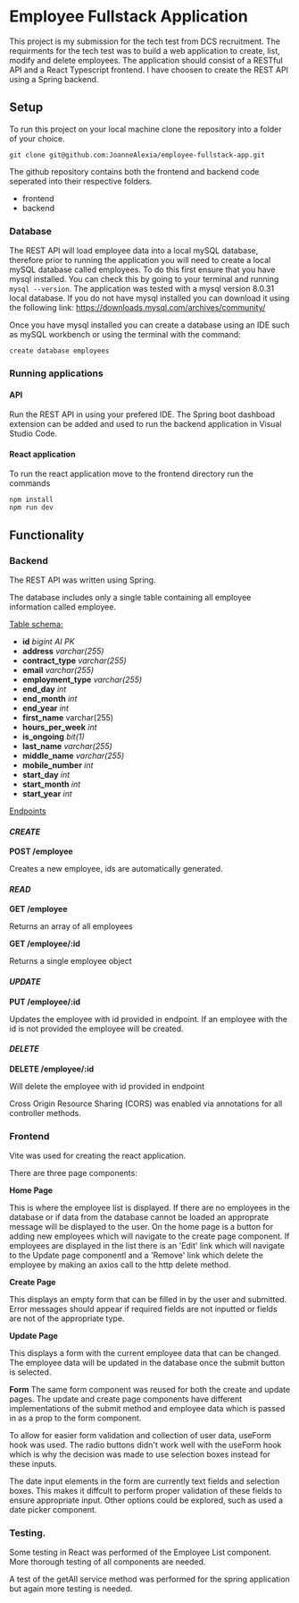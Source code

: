 # Employee Fullstack Application

This project is my submission for the tech test from DCS recruitment. The requirments for the tech test was to build a web application to create, list, modify and delete employees. The application should consist of a RESTful API and a React Typescript frontend.
I have choosen to create the REST API using a Spring backend.

## Setup

To run this project on your local machine clone the repository into a folder of your choice.

`git clone git@github.com:JoanneAlexia/employee-fullstack-app.git`

The github repository contains both the frontend and backend code seperated into their respective folders.

- frontend
- backend

### Database

The REST API will load employee data into a local mySQL database, therefore prior to running the application you will need to create a local mySQL database called employees. To do this first ensure that you have mysql installed. You can check this by going to your terminal and running `mysql --version`. The application was tested with a mysql version 8.0.31 local database.
If you do not have mysql installed you can download it using the following link:
https://downloads.mysql.com/archives/community/

Once you have mysql installed you can create a database using an IDE such as mySQL workbench or using the terminal with the command:

```
create database employees
```

### Running applications

#### API

Run the REST API in using your prefered IDE. The Spring boot dashboad extension can be added and used to run the backend application in Visual Studio Code.

#### React application

To run the react application move to the frontend directory run the commands

```
npm install
npm run dev
```

## Functionality

### Backend

The REST API was written using Spring.

The database includes only a single table containing all employee information called employee.

<ins> Table schema: </ins>

- **id** _bigint AI PK_
- **address** _varchar(255)_
- **contract_type** _varchar(255)_
- **email** _varchar(255)_
- **employment_type** _varchar(255)_
- **end_day** _int_
- **end_month** _int_
- **end_year** _int_
- **first_name** varchar(255)
- **hours_per_week** _int_
- **is_ongoing** _bit(1)_
- **last_name** _varchar(255)_
- **middle_name** _varchar(255)_
- **mobile_number** _int_
- **start_day** _int_
- **start_month** _int_
- **start_year** _int_

<ins> Endpoints </ins>

#### _CREATE_

**POST /employee**

Creates a new employee, ids are automatically generated.

#### _READ_

**GET /employee**

Returns an array of all employees

**GET /employee/:id**

Returns a single employee object

#### _UPDATE_

**PUT /employee/:id**

Updates the employee with id provided in endpoint. If an employee with the id is not provided the employee will be created.

#### _DELETE_

**DELETE /employee/:id**

Will delete the employee with id provided in endpoint

Cross Origin Resource Sharing (CORS) was enabled via annotations for all controller methods.

### Frontend

Vite was used for creating the react application.

There are three page components:

**Home Page**

This is where the employee list is displayed. If there are no employees in the database or if data from the database cannot be loaded an approprate message will be displayed to the user. On the home page is a button for adding new employees which will navigate to the create page component. If employees are displayed in the list there is an 'Edit' link which will navigate to the Update page componentl and a 'Remove' link which delete the employee by making an axios call to the http delete method.

**Create Page**

This displays an empty form that can be filled in by the user and submitted. Error messages should appear if required fields are not inputted or fields are not of the appropriate type.

**Update Page**

This displays a form with the current employee data that can be changed. The employee data will be updated in the database once the submit button is selected.


**Form**
The same form component was reused for both the create and update pages. The update and create page components have different implementations of the submit method and employee data which is passed in as a prop to the form component.

To allow for easier form validation and collection of user data, useForm hook was used.
The radio buttons didn't work well with the useForm hook which is why the decision was made to use selection boxes instead for these inputs.

The date input elements in the form are currently text fields and selection boxes. This makes it diffcult to perform proper validation of these fields to ensure appropriate input. Other options could be explored, such as used a date picker component.

### Testing.

Some testing in React was performed of the Employee List component. More thorough testing of all components are needed.

A test of the getAll service method was performed for the spring application but again more testing is needed.
